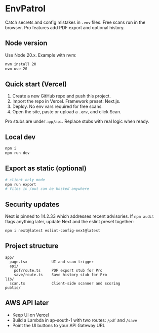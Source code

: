 # EnvPatrol

Catch secrets and config mistakes in `.env` files. Free scans run in the browser. Pro features add PDF export and optional history.

## Node version

Use Node 20.x. Example with nvm:

```bash
nvm install 20
nvm use 20
```

## Quick start (Vercel)

1. Create a new GitHub repo and push this project.
2. Import the repo in Vercel. Framework preset: Next.js.
3. Deploy. No env vars required for free scans.
4. Open the site, paste or upload a `.env`, and click Scan.

Pro stubs are under `app/api`. Replace stubs with real logic when ready.

## Local dev

```bash
npm i
npm run dev
```

## Export as static (optional)

```bash
# client only mode
npm run export
# files in /out can be hosted anywhere
```

## Security updates

Next is pinned to 14.2.33 which addresses recent advisories. If `npm audit` flags anything later, update Next and the eslint preset together:

```bash
npm i next@latest eslint-config-next@latest
```

## Project structure

```
app/
  page.tsx           UI and scan trigger
  api/
    pdf/route.ts     PDF export stub for Pro
    save/route.ts    Save history stub for Pro
lib/
  scan.ts            Client-side scanner and scoring
public/
```

## AWS API later

- Keep UI on Vercel
- Build a Lambda in ap-south-1 with two routes: `/pdf` and `/save`
- Point the UI buttons to your API Gateway URL
